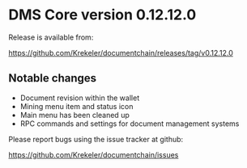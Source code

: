 DMS Core version 0.12.12.0
======================================

Release is available from:

  <https://github.com/Krekeler/documentchain/releases/tag/v0.12.12.0>

## Notable changes

* Document revision within the wallet
* Mining menu item and status icon
* Main menu has been cleaned up
* RPC commands and settings for document management systems

Please report bugs using the issue tracker at github:

  <https://github.com/Krekeler/documentchain/issues>